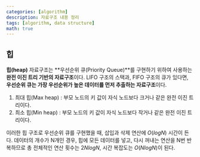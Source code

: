 ```yaml
---
categories: [algorithm]
description: 자료구조 내용 정리
tags: [algorithm, data structure]
math: true
---
```


## 힙

**힙(heap)** 자료구조는 **우선순위 큐(Priority Queue)**를 구현하기 위하여 사용하는 **완전 이진 트리 기반의 자료구조**이다. LIFO 구조의 스택과, FIFO 구조의 큐가 있다면, **우선순위 큐는 가장 우선순위가 높은 데이터를 먼저 추출하는 자료구조**이다.

1.   최대 힙(Max heap) : 부모 노드의 키 값이 자식 노드보다 크거나 같은 완전 이진 트리이다.
2.   최소 힙(Min heap) : 부모 노드의 키 값이 자식 노드보다 작거나 같은 완전 이진 트리이다.

이러한 힙 구조로 우선순위 큐를 구현했을 때, 삽입과 삭제 연산에 $O(logN)$ 시간이 든다. 데이터의 개수가 N개인 경우, 힙에 모든 데이터를 넣고, 다시 꺼내는 연산을 N번 반복하므로 총 전체적인 연산 횟수는 $2NlogN$, 시간 복잡도는 $O(NlogN)$이 된다.